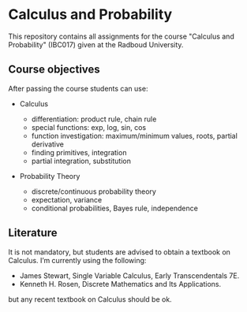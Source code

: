 # Calculus and Probability

This repository contains all assignments for the course "Calculus and Probability" (IBC017) given at the Radboud University.

## Course objectives

After passing the course students can use:

* Calculus
	* differentiation: product rule, chain rule
	* special functions: exp, log, sin, cos
	* function investigation: maximum/minimum values, roots, partial derivative
	* finding primitives, integration
	* partial integration, substitution

* Probability Theory
	* discrete/continuous probability theory
	* expectation, variance
	* conditional probabilities, Bayes rule, independence


## Literature	

It is not mandatory, but students are advised to obtain a textbook on Calculus. I’m currently
using the following:

* James Stewart, Single Variable Calculus, Early Transcendentals 7E.
* Kenneth H. Rosen, Discrete Mathematics and Its Applications.

but any recent textbook on Calculus should be ok.